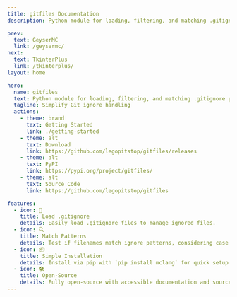```yaml
---
title: gitfiles Documentation
description: Python module for loading, filtering, and matching .gitignore patterns.

prev:
  text: GeyserMC
  link: /geysermc/
next:
  text: TkinterPlus
  link: /tkinterplus/
layout: home

hero:
  name: gitfiles
  text: Python module for loading, filtering, and matching .gitignore patterns.
  tagline: Simplify Git ignore handling
  actions:
    - theme: brand
      text: Getting Started
      link: ./getting-started
    - theme: alt
      text: Download
      link: https://github.com/legopitstop/gitfiles/releases
    - theme: alt
      text: PyPI
      link: https://pypi.org/project/gitfiles/
    - theme: alt
      text: Source Code
      link: https://github.com/legopitstop/gitfiles

features:
  - icon: 📄
    title: Load .gitignore
    details: Easily load .gitignore files to manage ignored files.
  - icon: 🔍
    title: Match Patterns
    details: Test if filenames match ignore patterns, considering case sensitivity.
  - icon: 📦
    title: Simple Installation
    details: Install via pip with `pip install mclang` for quick setup.
  - icon: 🛠️
    title: Open-Source
    details: Fully open-source with accessible documentation and source code.
---
```

